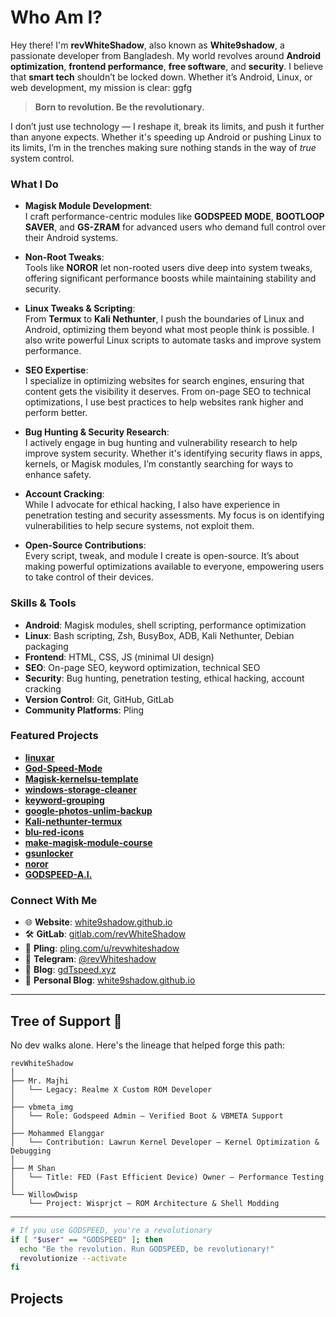 # Who Am I?

Hey there! I'm **revWhiteShadow**, also known as **White9shadow**, a passionate developer from Bangladesh. My world revolves around **Android optimization**, **frontend performance**, **free software**, and **security**. I believe that **smart tech** shouldn’t be locked down. Whether it’s Android, Linux, or web development, my mission is clear:
 ggfg
> **Born to revolution. Be the revolutionary.**

I don’t just use technology — I reshape it, break its limits, and push it further than anyone expects. Whether it's speeding up Android or pushing Linux to its limits, I’m in the trenches making sure nothing stands in the way of *true* system control.

### What I Do

- **Magisk Module Development**:  
  I craft performance-centric modules like **GODSPEED MODE**, **BOOTLOOP SAVER**, and **GS-ZRAM** for advanced users who demand full control over their Android systems.

- **Non-Root Tweaks**:  
  Tools like **NOROR** let non-rooted users dive deep into system tweaks, offering significant performance boosts while maintaining stability and security.

- **Linux Tweaks & Scripting**:  
  From **Termux** to **Kali Nethunter**, I push the boundaries of Linux and Android, optimizing them beyond what most people think is possible. I also write powerful Linux scripts to automate tasks and improve system performance.

- **SEO Expertise**:  
  I specialize in optimizing websites for search engines, ensuring that content gets the visibility it deserves. From on-page SEO to technical optimizations, I use best practices to help websites rank higher and perform better.

- **Bug Hunting & Security Research**:  
  I actively engage in bug hunting and vulnerability research to help improve system security. Whether it's identifying security flaws in apps, kernels, or Magisk modules, I’m constantly searching for ways to enhance safety.

- **Account Cracking**:  
  While I advocate for ethical hacking, I also have experience in penetration testing and security assessments. My focus is on identifying vulnerabilities to help secure systems, not exploit them.

- **Open-Source Contributions**:  
  Every script, tweak, and module I create is open-source. It’s about making powerful optimizations available to everyone, empowering users to take control of their devices.

### Skills & Tools

- **Android**: Magisk modules, shell scripting, performance optimization
- **Linux**: Bash scripting, Zsh, BusyBox, ADB, Kali Nethunter, Debian packaging
- **Frontend**: HTML, CSS, JS (minimal UI design)
- **SEO**: On-page SEO, keyword optimization, technical SEO
- **Security**: Bug hunting, penetration testing, ethical hacking, account cracking
- **Version Control**: Git, GitHub, GitLab
- **Community Platforms**: Pling

### Featured Projects

- **[linuxar](https://github.com/White9shadow/linuxar)**  
- **[God-Speed-Mode](https://github.com/White9shadow/God-Speed-Mode)**  
- **[Magisk-kernelsu-template](https://github.com/White9shadow/Magisk-kernelsu-template)**  
- **[windows-storage-cleaner](https://github.com/White9shadow/windows-storage-cleaner)**  
- **[keyword-grouping](https://github.com/White9shadow/keyword-grouping)**  
- **[google-photos-unlim-backup](https://github.com/White9shadow/google-photos-unlim-backup)**  
- **[Kali-nethunter-termux](https://github.com/White9shadow/Kali-nethunter-termux)**  
- **[blu-red-icons](https://github.com/White9shadow/blu-red-icons)**  
- **[make-magisk-module-course](https://github.com/White9shadow/make-magisk-module-course)**  
- **[gsunlocker](https://github.com/White9shadow/gsunlocker)**  
- **[noror](https://github.com/White9shadow/noror)**  
- **[GODSPEED-A.I.](https://github.com/White9shadow/GODSPEED-A.I.)**

### Connect With Me

- 🌐 **Website**: [white9shadow.github.io](https://white9shadow.github.io)  
- 🛠 **GitLab**: [gitlab.com/revWhiteShadow](https://gitlab.com/revWhiteShadow)  
- 🌟 **Pling**: [pling.com/u/revwhiteshadow](https://pling.com/u/revwhiteshadow)  
- 💬 **Telegram**: [@revWhiteshadow](https://t.me/revWhiteshadow)  
- 📝 **Blog**: [gdTspeed.xyz](https://gdTspeed.xyz)  
- 📖 **Personal Blog**: [white9shadow.github.io](https://white9shadow.github.io)

---

## Tree of Support 🌱
No dev walks alone. Here's the lineage that helped forge this path:

```
revWhiteShadow
│
├── Mr. Majhi
│   └── Legacy: Realme X Custom ROM Developer
│
├── vbmeta_img
│   └── Role: Godspeed Admin — Verified Boot & VBMETA Support
│
├── Mohammed Elanggar
│   └── Contribution: Lawrun Kernel Developer — Kernel Optimization & Debugging
│
├── M Shan
│   └── Title: FED (Fast Efficient Device) Owner — Performance Testing
│
└── WillowDwisp
    └── Project: Wisprjct — ROM Architecture & Shell Modding
```

---



```bash
# If you use GODSPEED, you're a revolutionary
if [ "$user" == "GODSPEED" ]; then
  echo "Be the revolution. Run GODSPEED, be revolutionary!"
  revolutionize --activate
fi

```
## Projects
